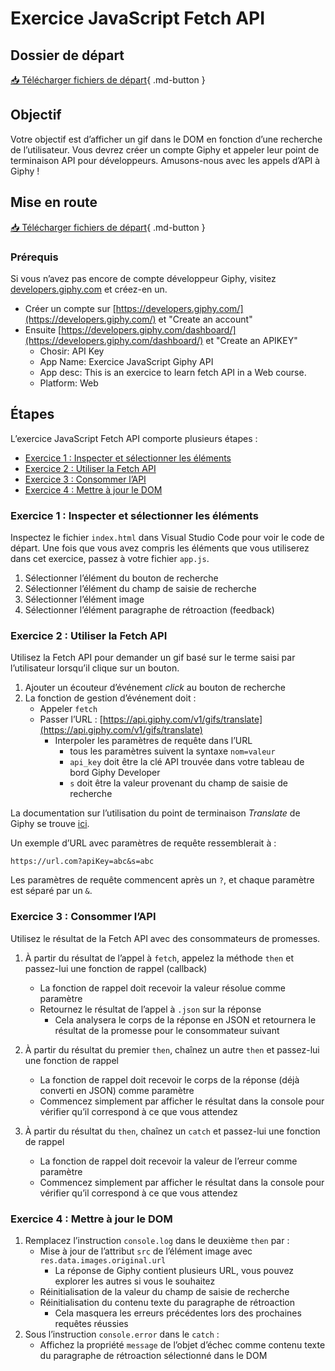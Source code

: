 # Exercice JavaScript Fetch API

## Dossier de départ

[📥 Télécharger fichiers de départ](./depart.zip){ .md-button }

## Objectif

Votre objectif est d’afficher un gif dans le DOM en fonction d’une recherche de l’utilisateur. Vous devrez créer un compte Giphy et appeler leur point de terminaison API pour développeurs. Amusons-nous avec les appels d’API à Giphy !

## Mise en route

[📥 Télécharger fichiers de départ](./depart.zip){ .md-button }

### Prérequis

Si vous n’avez pas encore de compte développeur Giphy, visitez [developers.giphy.com](https://developers.giphy.com/) et créez-en un.

- Créer un compte sur [https://developers.giphy.com/](https://developers.giphy.com/) et "Create an account"
- Ensuite [https://developers.giphy.com/dashboard/](https://developers.giphy.com/dashboard/) et "Create an APIKEY"
  - Chosir: API Key
  - App Name: Exercice JavaScript Giphy API
  - App desc: This is an exercice to learn fetch API in a Web course.
  - Platform: Web

## Étapes

L’exercice JavaScript Fetch API comporte plusieurs étapes :

- [Exercice 1 : Inspecter et sélectionner les éléments](#exercice-1-inspecter-et-sélectionner-les-éléments)
- [Exercice 2 : Utiliser la Fetch API](#exercice-2-utiliser-la-fetch-api)
- [Exercice 3 : Consommer l’API](#exercice-3-consommer-lapi)
- [Exercice 4 : Mettre à jour le DOM](#exercice-4-mettre-à-jour-le-dom)

### Exercice 1 : Inspecter et sélectionner les éléments

Inspectez le fichier `index.html` dans Visual Studio Code pour voir le code de départ. Une fois que vous avez compris les éléments que vous utiliserez dans cet exercice, passez à votre fichier `app.js`.

1. Sélectionner l’élément du bouton de recherche  
2. Sélectionner l’élément du champ de saisie de recherche  
3. Sélectionner l’élément image  
4. Sélectionner l’élément paragraphe de rétroaction (feedback)  

### Exercice 2 : Utiliser la Fetch API

Utilisez la Fetch API pour demander un gif basé sur le terme saisi par l’utilisateur lorsqu’il clique sur un bouton.

1. Ajouter un écouteur d’événement *click* au bouton de recherche  
2. La fonction de gestion d’événement doit :  
   - Appeler `fetch`  
   - Passer l’URL : [https://api.giphy.com/v1/gifs/translate](https://api.giphy.com/v1/gifs/translate)  
     - Interpoler les paramètres de requête dans l’URL  
       - tous les paramètres suivent la syntaxe `nom=valeur`  
       - `api_key` doit être la clé API trouvée dans votre tableau de bord Giphy Developer  
       - `s` doit être la valeur provenant du champ de saisie de recherche  

La documentation sur l’utilisation du point de terminaison *Translate* de Giphy se trouve [ici](https://developers.giphy.com/docs/api/endpoint/#translate).

Un exemple d’URL avec paramètres de requête ressemblerait à :

```
https://url.com?apiKey=abc&s=abc
```


Les paramètres de requête commencent après un `?`, et chaque paramètre est séparé par un `&`.

### Exercice 3 : Consommer l’API

Utilisez le résultat de la Fetch API avec des consommateurs de promesses.

1. À partir du résultat de l’appel à `fetch`, appelez la méthode `then` et passez-lui une fonction de rappel (callback)  
   - La fonction de rappel doit recevoir la valeur résolue comme paramètre  
   - Retournez le résultat de l’appel à `.json` sur la réponse  
     - Cela analysera le corps de la réponse en JSON et retournera le résultat de la promesse pour le consommateur suivant  

2. À partir du résultat du premier `then`, chaînez un autre `then` et passez-lui une fonction de rappel  
   - La fonction de rappel doit recevoir le corps de la réponse (déjà converti en JSON) comme paramètre  
   - Commencez simplement par afficher le résultat dans la console pour vérifier qu’il correspond à ce que vous attendez  
3. À partir du résultat du `then`, chaînez un `catch` et passez-lui une fonction de rappel  
   - La fonction de rappel doit recevoir la valeur de l’erreur comme paramètre  
   - Commencez simplement par afficher le résultat dans la console pour vérifier qu’il correspond à ce que vous attendez  

### Exercice 4 : Mettre à jour le DOM

1. Remplacez l’instruction `console.log` dans le deuxième `then` par :  
   - Mise à jour de l’attribut `src` de l’élément image avec `res.data.images.original.url`  
     - La réponse de Giphy contient plusieurs URL, vous pouvez explorer les autres si vous le souhaitez  
   - Réinitialisation de la valeur du champ de saisie de recherche  
   - Réinitialisation du contenu texte du paragraphe de rétroaction  
     - Cela masquera les erreurs précédentes lors des prochaines requêtes réussies  
2. Sous l’instruction `console.error` dans le `catch` :  
   - Affichez la propriété `message` de l’objet d’échec comme contenu texte du paragraphe de rétroaction sélectionné dans le DOM  
